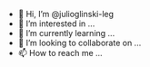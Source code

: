 - 👋 Hi, I’m @julioglinski-leg
- 👀 I’m interested in ...
- 🌱 I’m currently learning ...
- 💞️ I’m looking to collaborate on ...
- 📫 How to reach me ...

<!---
julioglinski-leg/julioglinski-leg is a ✨ special ✨ repository because its `README.md` (this file) appears on your GitHub profile.
You can click the Preview link to take a look at your changes.
--->
